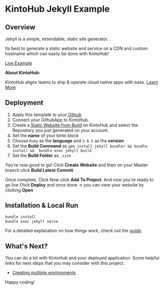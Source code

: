 # KintoHub Jekyll Example

## Overview
Jekyll is a simple, extendable, static site generator. 

Its best to generate a static website and service on a CDN and custom hostname which can easily be done with KintoHub!

[Live Example](https://jekyll-example-1d0d2-8caf9.web.master.kintohub.com/)

__About KintoHub:__

KintoHub aligns teams to ship & operate cloud native apps with ease. [Learn More](https://www.kintohub.com)

## Deployment
1. Apply this template to your [Github](https://github.com/kintohub/jekyll-example/generate)
2. Connect your GithubApp to KintoHub.
3. Create a [Static Website from Build](https://docs.kintohub.com/docs/kintoblocks/websites) on KintoHub and select the Repository you just generated on your account.
4. Set the **name** of your kinto block
5. Choose `Ruby` as the **language** and `2.6.5` as the **version**
6. Set the **Build Command** as `gem install jekyll bundler && bundle install &&  bundle exec jekyll build`
7. Set the **Build Folder** as `_site`

You're now good to go! Click **Create Website** and then on your Master branch click **Build Latest Commit**.

Once complete, Click  Now click **Add To Project**.
And now you're ready to go live Click **Deploy** and once done -> you can view your website by clicking **Open**

## Installation & Local Run

``` bash
bundle install
bundle exec jekyll serve
```

For a detailed explanation on how things work, check out the [guide](https://jekyllrb.com/docs/).

## What's Next?

You can do a lot with KintoHub and your deployed application. Some helpful links for next steps that you may consider with this project.

* [Creating multiple environments](https://docs.kintohub.com/docs/projects/environments)

Happy coding!